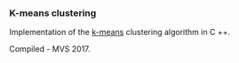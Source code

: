 ### K-means clustering

Implementation of the [k-means](https://en.wikipedia.org/wiki/K-means_clustering) clustering algorithm in C ++.

Compiled - MVS 2017.
